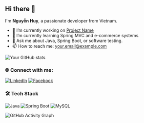 ## Hi there 👋


<!-- **apostoloszz/apostoloszz** is a ✨ _special_ ✨ repository because its `README.md` (this file) appears on your GitHub profile.

Here are some ideas to get you started:

- 🔭 I’m currently working on ...
- 🌱 I’m currently learning ...
- 👯 I’m looking to collaborate on ...
- 🤔 I’m looking for help with ...
- 💬 Ask me about ...
- 📫 How to reach me: ...
- 😄 Pronouns: ...
- ⚡ Fun fact: ...
 -->

I'm **Nguyễn Huy**, a passionate developer from Vietnam.

- 🔭 I’m currently working on [Project Name](https://github.com/username/project)
- 🌱 I’m currently learning Spring MVC and e-commerce systems.
- 💬 Ask me about Java, Spring Boot, or software testing.
- 📫 How to reach me: [your.email@example.com](mailto:your.email@example.com)

![Your GitHub stats](https://github-readme-stats.vercel.app/api?username=yourusername&show_icons=true&theme=radical)

### 🌐 Connect with me:
[![LinkedIn](https://img.shields.io/badge/LinkedIn-0077B5?style=flat&logo=linkedin&logoColor=white)](https://linkedin.com/in/yourprofile)
[![Facebook](https://img.shields.io/badge/Facebook-1877F2?style=flat&logo=facebook&logoColor=white)](https://facebook.com/yourprofile)

### 🛠 Tech Stack
![Java](https://img.shields.io/badge/Java-ED8B00?style=flat&logo=java&logoColor=white)
![Spring Boot](https://img.shields.io/badge/Spring%20Boot-6DB33F?style=flat&logo=spring-boot&logoColor=white)
![MySQL](https://img.shields.io/badge/MySQL-005C84?style=flat&logo=mysql&logoColor=white)

![GitHub Activity Graph](https://github-readme-activity-graph.vercel.app/graph?username=yourusername&theme=react-dark)
